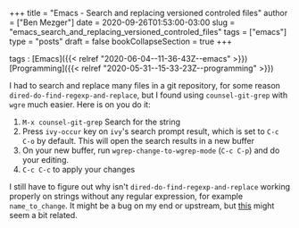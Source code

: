 +++
title = "Emacs - Search and replacing versioned controled files"
author = ["Ben Mezger"]
date = 2020-09-26T01:53:00-03:00
slug = "emacs_search_and_replacing_versioned_controled_files"
tags = ["emacs"]
type = "posts"
draft = false
bookCollapseSection = true
+++

tags
: [Emacs]({{< relref "2020-06-04--11-36-43Z--emacs" >}}) [Programming]({{< relref "2020-05-31--15-33-23Z--programming" >}})

I had to search and replace many files in a git repository, for some reason
`dired-do-find-regexp-and-replace`, but I found using `counsel-git-grep` with
`wgre` much easier. Here is on you do it:

1.  `M-x counsel-git-grep`
    Search for the string
2.  Press `ivy-occur` key on `ivy`'s search prompt result, which is set to `C-c C-o` by default. This will open the search results in a new buffer
3.  On your new buffer, run `wgrep-change-to-wgrep-mode` (`C-c C-p`) and do your
    editing.
4.  `C-c C-c` to apply your changes

I still have to figure out why isn't `dired-do-find-regexp-and-replace` working
properly on strings without any regular expression, for example
`name_to_change`. It might be a bug on my end or upstream, but [this](https://www.reddit.com/r/emacs/comments/5y1c11/direddofindregexpandreplace%5Fvs%5Fqueryreplaceregexp/?utm%5Fsource=share&utm%5Fmedium=web2x&context=3) might seem a
bit related.
